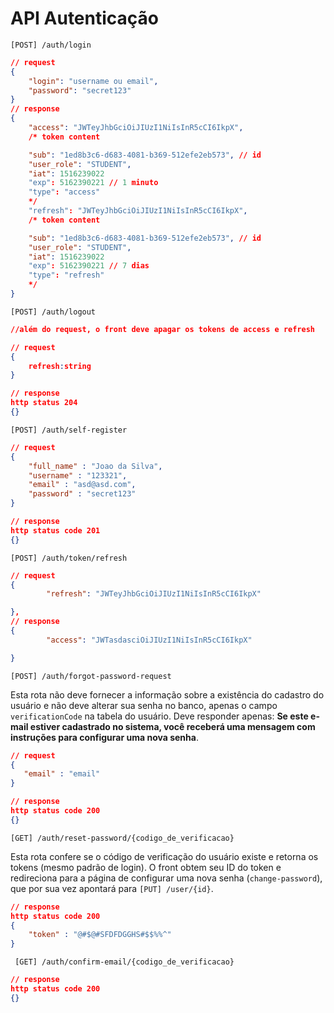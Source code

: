 # API Autenticação

    [POST] /auth/login

```json
// request
{
    "login": "username ou email",
    "password": "secret123"
}
// response
{
    "access": "JWTeyJhbGciOiJIUzI1NiIsInR5cCI6IkpX",
    /* token content

    "sub": "1ed8b3c6-d683-4081-b369-512efe2eb573", // id
    "user_role": "STUDENT",
    "iat": 1516239022
    "exp": 5162390221 // 1 minuto
    "type": "access"
    */
    "refresh": "JWTeyJhbGciOiJIUzI1NiIsInR5cCI6IkpX",
    /* token content

    "sub": "1ed8b3c6-d683-4081-b369-512efe2eb573", // id
    "user_role": "STUDENT",
    "iat": 1516239022
    "exp": 5162390221 // 7 dias
    "type": "refresh"
    */
}
```

    [POST] /auth/logout  

```json
//além do request, o front deve apagar os tokens de access e refresh

// request
{
    refresh:string
}

// response
http status 204
{}
```


    [POST] /auth/self-register  


```json
// request
{
    "full_name" : "Joao da Silva",
    "username" : "123321",
    "email" : "asd@asd.com",
    "password" : "secret123"
}

// response
http status code 201
{}
```

    [POST] /auth/token/refresh  

```json
// request
{
        "refresh": "JWTeyJhbGciOiJIUzI1NiIsInR5cCI6IkpX"

},
// response
{
        "access": "JWTasdasciOiJIUzI1NiIsInR5cCI6IkpX"

}
```


    [POST] /auth/forgot-password-request

Esta rota não deve fornecer a informação sobre a existência do cadastro do usuário e não deve alterar sua senha no banco, apenas o campo `verificationCode` na tabela do usuário. Deve responder apenas: **Se este e-mail estiver cadastrado no sistema, você receberá uma mensagem com instruções para configurar uma nova senha**.

```json
// request
{
   "email" : "email"
}

// response
http status code 200
{}
```

    [GET] /auth/reset-password/{codigo_de_verificacao}    

Esta rota confere se o código de verificação do usuário existe e retorna os tokens (mesmo padrão de login). O front obtem seu ID do token e redireciona para a página de configurar uma nova senha (`change-password`), que por sua vez apontará para `[PUT] /user/{id}`.

```json
// response
http status code 200
{
    "token" : "@#$@#SFDFDGGHS#$$%%^"
}
```


     [GET] /auth/confirm-email/{codigo_de_verificacao}  

```json
// response
http status code 200
{}
```
